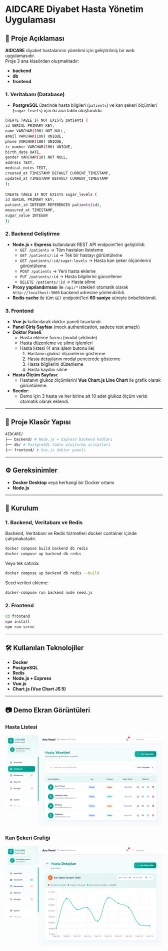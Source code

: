 # AIDCARE Diyabet Hasta Yönetim Uygulaması

## 📌 Proje Açıklaması

**AIDCARE** diyabet hastalarının yönetimi için geliştirilmiş bir web uygulamasıdır.  
Proje 3 ana klasörden oluşmaktadır:

- **backend**
- **db**
- **frontend**

### 1. Veritabanı (Database)

- **PostgreSQL** üzerinde hasta bilgileri (`patients`) ve kan şekeri ölçümleri (`sugar_levels`) için iki ana tablo oluşturuldu.

```bash
CREATE TABLE IF NOT EXISTS patients (
id SERIAL PRIMARY KEY,
name VARCHAR(100) NOT NULL,
email VARCHAR(100) UNIQUE,
phone VARCHAR(100) UNIQUE,
tc_number VARCHAR(100) UNIQUE,
birth_date DATE,
gender VARCHAR(10) NOT NULL,
address TEXT,
medical_notes TEXT,
created_at TIMESTAMP DEFAULT CURRENT_TIMESTAMP,
updated_at TIMESTAMP DEFAULT CURRENT_TIMESTAMP
);

CREATE TABLE IF NOT EXISTS sugar_levels (
id SERIAL PRIMARY KEY,
patient_id INTEGER REFERENCES patients(id),
measured_at TIMESTAMP,
sugar_value INTEGER
);

```

### 2. Backend Geliştirme

- **Node.js + Express** kullanılarak REST API endpoint’leri geliştirildi:
  - `GET /patients` → Tüm hastaları listeleme
  - `GET /patients/:id` → Tek bir hastayı görüntüleme
  - `GET /patients/:id/sugar-levels` → Hasta kan şeker ölçümlerini görüntüleme
  - `POST /patients` → Yeni hasta ekleme
  - `PUT /patients/:id` → Hasta bilgilerini güncelleme
  - `DELETE /patients/:id` → Hasta silme
- **Proxy yapılandırması** ile `/api/*` istekleri otomatik olarak `http://localhost:3000` backend adresine yönlendirildi.
- **Redis cache** ile tüm `GET` endpoint’leri **60 saniye** süreyle önbelleklendi.

### 3. Frontend

- **Vue.js** kullanılarak doktor paneli tasarlandı.
- **Panel Giriş Sayfası** (mock authentication, sadece test amaçlı)
- **Doktor Paneli**:
  - Hasta ekleme formu (modal şeklinde)
  - Hasta düzenleme ve silme işlemleri
  - Hasta listesi (4 ana işlem butonu ile)
    1. Hastanın glukoz ölçümlerini gösterme
    2. Hasta detaylarını modal pencerede gösterme
    3. Hasta bilgilerini düzenleme
    4. Hasta kaydını silme
- **Hasta Ölçüm Sayfası**:
  - Hastanın glukoz ölçümlerini **Vue Chart.js Line Chart** ile grafik olarak görüntüleme.
- **Seeder**:
  - Demo için 3 hasta ve her birine ait 10 adet glukoz ölçüm verisi otomatik olarak eklendi.

---

## 📂 Proje Klasör Yapısı

```bash
AIDCARE/
├── backend/ # Node.js + Express backend kodları
├── db/ # PostgreSQL tablo oluşturma scriptleri
├── frontend/ # Vue.js doktor paneli
```

---

## ⚙️ Gereksinimler

- **Docker Desktop** veya herhangi bir Docker ortamı
- **Node.js**

---

## 🚀 Kurulum

### 1. Backend, Veritabanı ve Redis

Backend, Veritabanı ve Redis hizmetleri docker container içinde çalışmakatadır.

```bash
docker compose build backend db redis
docker compose up backend db redis
```

Veya tek satırda:

```bash
docker compose up backend db redis --build
```

Seed verileri ekleme:

```bash
docker-compose run backend node seed.js
```

### 2. Frontend

```bash
cd frontend
npm install
npm run serve
```

---

## 🛠 Kullanılan Teknolojiler

- **Docker**
- **PostgreSQL**
- **Redis**
- **Node.js + Express**
- **Vue.js**
- **Chart.js (Vue Chart JS 5)**

---

## 📷 Demo Ekran Görüntüleri

### Hasta Listesi

![Hasta Listesi](screenshots/patient-list.png)

### Kan Şekeri Grafiği

![Kan Şekeri Grafiği](screenshots/glucose-chart.png)
